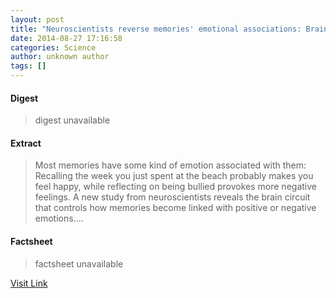 ```yaml
---
layout: post
title: "Neuroscientists reverse memories' emotional associations: Brain circuit that links feelings to memories manipulated"
date: 2014-08-27 17:16:58
categories: Science
author: unknown author
tags: []
---
```



#### Digest
>digest unavailable

#### Extract
>Most memories have some kind of emotion associated with them: Recalling the week you just spent at the beach probably makes you feel happy, while reflecting on being bullied provokes more negative feelings. A new study from neuroscientists reveals the brain circuit that controls how memories become linked with positive or negative emotions....

#### Factsheet
>factsheet unavailable

[Visit Link](http://feeds.sciencedaily.com/~r/sciencedaily/~3/Wf3wPHgU4S0/140827131658.htm)


